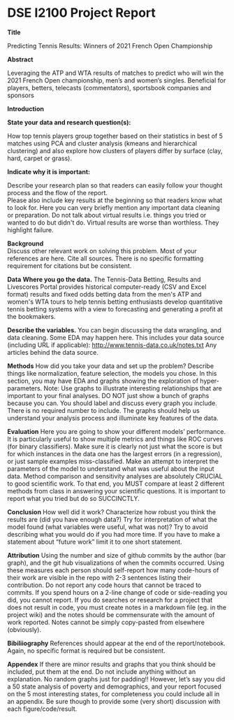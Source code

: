 # DSE I2100 Project Report

**Title**    

Predicting Tennis Results: Winners of 2021 French Open Championship

**Abstract**          

Leveraging the ATP and WTA results of matches to predict who will win the 2021 French Open championship, men’s and women’s singles.
Beneficial for players, betters, telecasts (commentators), sportsbook companies and sponsors

**Introduction**         

**State your data and research question(s):**      

How top tennis players group together based on their statistics in best of 5 matches using PCA and cluster analysis (kmeans and hierarchical clustering) and  also explore how clusters of players differ by surface (clay, hard, carpet or grass). 

 **Indicate why it is important:**      

Describe your research plan so that readers can easily follow your thought process and the flow of the report.       
Please also include key results at the beginning so that readers know what to look for. Here you can very briefly mention any important data cleaning or preparation. Do not talk about virtual results i.e. things you tried or wanted to do but didn't do. Virtual results are worse than worthless. They highlight failure.      

**Background**     
Discuss other relevant work on solving this problem. Most of your references are here. Cite all sources. There is no specific formatting requirement for citations but be consistent.

**Data**
**Where you go the data.** 
The Tennis-Data Betting, Results and Livescores Portal provides historical computer-ready (CSV and Excel format) results and fixed odds betting data from the men's ATP and women's WTA tours to help tennis betting enthusiasts develop quantitative tennis betting systems with a view to forecasting and generating a profit at the bookmakers.

**Describe the variables.**
You can begin discussing the data wrangling, and data cleaning. Some EDA may happen here. 
This includes your data source (including URL if applicable): http://www.tennis-data.co.uk/notes.txt
Any articles behind the data source.

**Methods**
How did you take your data and set up the problem? Describe things like normalization, feature selection, the models you chose. In this section, you may have EDA and graphs showing the exploration of hyper-parameters. Note: Use graphs to illustrate interesting relationships that are important to your final analyses. DO NOT just show a bunch of graphs because you can. You should label and discuss every graph you include. There is no required number to include. The graphs should help us understand your analysis process and illuminate key features of the data.

**Evaluation**
Here you are going to show your different models’ performance. It is particularly useful to show multiple metrics and things like ROC curves (for binary classifiers). Make sure it is clearly not just what the score is but for which instances in the data one has the largest errors (in a regression), or just sample examples miss-classified. Make an attempt to interpret the parameters of the model to understand what was useful about the input data. Method comparison and sensitivity analyses are absolutely CRUCIAL to good scientific work. To that end, you MUST compare at least 2 different methods from class in answering your scientific questions. It is important to report what you tried but do so SUCCINCTLY.

**Conclusion**
How well did it work? Characterize how robust you think the results are (did you have enough data?) Try for interpretation of what the model found (what variables were useful, what was not)? Try to avoid describing what you would do if you had more time. If you have to make a statement about “future work” limit it to one short statement.

**Attribution**
Using the number and size of github commits by the author (bar graph), and the git hub visualizations of when the commits occurred. Using these measures each person should self-report how many code-hours of their work are visible in the repo with 2-3 sentences listing their contribution. Do not report any code hours that cannot be traced to commits. If you spend hours on a 2-line change of code or side-reading you did, you cannot report. If you do searches or research for a project that does not result in code, you must create notes in a markdown file (eg. in the project wiki) and the notes should be commensurate with the amount of work reported. Notes cannot be simply copy-pasted from elsewhere (obviously).

**Bibiliiography**
References should appear at the end of the report/notebook. Again, no specific format is required but be consistent.


**Appendex**
If there are minor results and graphs that you think should be included, put them at the end. Do not include anything without an explanation. No random graphs just for padding!! However, let’s say you did a 50 state analysis of poverty and demographics, and your report focused on the 5 most interesting states, for completeness you could include all in an appendix. Be sure though to provide some (very short) discussion with each figure/code/result.
